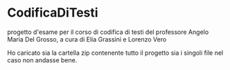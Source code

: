 # CodificaDiTesti
progetto d'esame per il corso di codifica di testi del professore Angelo Maria Del Grosso, a cura di Elia Grassini e Lorenzo Vero

Ho caricato sia la cartella zip contenente tutto il progetto sia i singoli file nel caso non andasse bene.
